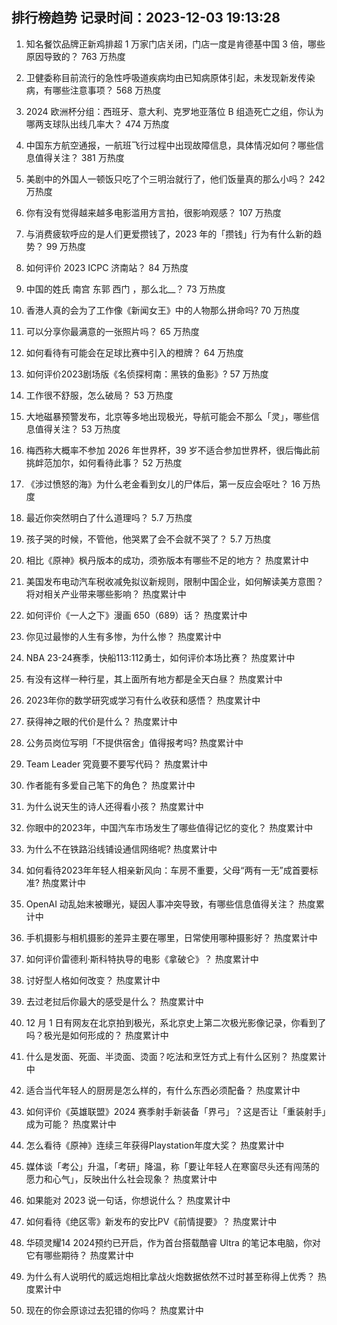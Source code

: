 
## 排行榜趋势 记录时间：2023-12-03 19:13:28
  
  1. 知名餐饮品牌正新鸡排超 1 万家门店关闭，门店一度是肯德基中国 3 倍，哪些原因导致的？ 763 万热度
    
  2. 卫健委称目前流行的急性呼吸道疾病均由已知病原体引起，未发现新发传染病，有哪些注意事项？ 568 万热度
    
  3. 2024 欧洲杯分组：西班牙、意大利、克罗地亚落位 B 组造死亡之组，你认为哪两支球队出线几率大？ 474 万热度
    
  4. 中国东方航空通报，一航班飞行过程中出现故障信息，具体情况如何？哪些信息值得关注？ 381 万热度
    
  5. 美剧中的外国人一顿饭只吃了个三明治就行了，他们饭量真的那么小吗？ 242 万热度
    
  6. 你有没有觉得越来越多电影滥用方言拍，很影响观感？ 107 万热度
    
  7. 与消费疲软呼应的是人们更爱攒钱了，2023 年的「攒钱」行为有什么新的趋势？ 99 万热度
    
  8. 如何评价 2023 ICPC 济南站？ 84 万热度
    
  9. 中国的姓氏 南宫 东郭 西门 ，那么北__？ 73 万热度
    
  10. 香港人真的会为了工作像《新闻女王》中的人物那么拼命吗? 70 万热度
    
  11. 可以分享你最满意的一张照片吗？ 65 万热度
    
  12. 如何看待有可能会在足球比赛中引入的橙牌？ 64 万热度
    
  13. 如何评价2023剧场版《名侦探柯南：黑铁的鱼影》? 57 万热度
    
  14. 工作很不舒服，怎么破局？ 53 万热度
    
  15. 大地磁暴预警发布，北京等多地出现极光，导航可能会不那么「灵」，哪些信息值得关注？ 53 万热度
    
  16. 梅西称大概率不参加 2026 年世界杯，39 岁不适合参加世界杯，很后悔此前挑衅范加尔，如何看待此事？ 52 万热度
    
  17. 《涉过愤怒的海》为什么老金看到女儿的尸体后，第一反应会呕吐？ 16 万热度
    
  18. 最近你突然明白了什么道理吗？ 5.7 万热度
    
  19. 孩子哭的时候，不管他，他哭累了会不会就不哭了？ 5.7 万热度
    
  20. 相比《原神》枫丹版本的成功，须弥版本有哪些不足的地方？ 热度累计中
    
  21. 美国发布电动汽车税收减免拟议新规则，限制中国企业，如何解读美方意图？将对相关产业带来哪些影响？ 热度累计中
    
  22. 如何评价《一人之下》漫画 650（689）话？ 热度累计中
    
  23. 你见过最惨的人生有多惨，为什么惨？ 热度累计中
    
  24. NBA 23-24赛季，快船113:112勇士，如何评价本场比赛？ 热度累计中
    
  25. 有没有这样一种行星，其上面所有地方都是全天白昼？ 热度累计中
    
  26. 2023年你的数学研究或学习有什么收获和感悟？ 热度累计中
    
  27. 获得神之眼的代价是什么？ 热度累计中
    
  28. 公务员岗位写明「不提供宿舍」值得报考吗? 热度累计中
    
  29. Team Leader 究竟要不要写代码？ 热度累计中
    
  30. 作者能有多爱自己笔下的角色？ 热度累计中
    
  31. 为什么说天生的诗人还得看小孩？ 热度累计中
    
  32. 你眼中的2023年，中国汽车市场发生了哪些值得记忆的变化？ 热度累计中
    
  33. 为什么不在铁路沿线铺设通信网络呢? 热度累计中
    
  34. 如何看待2023年年轻人相亲新风向：车房不重要，父母“两有一无”成首要标准? 热度累计中
    
  35. OpenAI 动乱始末被曝光，疑因人事冲突导致，有哪些信息值得关注？ 热度累计中
    
  36. 手机摄影与相机摄影的差异主要在哪里，日常使用哪种摄影好？ 热度累计中
    
  37. 如何评价雷德利·斯科特执导的电影《拿破仑》？ 热度累计中
    
  38. 讨好型人格如何改变？ 热度累计中
    
  39. 去过老挝后你最大的感受是什么？ 热度累计中
    
  40. 12 月 1 日有网友在北京拍到极光，系北京史上第二次极光影像记录，你看到了吗？极光是如何形成的？ 热度累计中
    
  41. 什么是发面、死面、半烫面、烫面？吃法和烹饪方式上有什么区别？ 热度累计中
    
  42. 适合当代年轻人的厨房是怎么样的，有什么东西必须配备？ 热度累计中
    
  43. 如何评价《英雄联盟》2024 赛季射手新装备「界弓」？这是否让「重装射手」成为可能？ 热度累计中
    
  44. 怎么看待《原神》连续三年获得Playstation年度大奖？ 热度累计中
    
  45. 媒体谈「考公」升温，「考研」降温，称「要让年轻人在寒窗尽头还有闯荡的愿力和心气」，反映出什么社会现象？ 热度累计中
    
  46. 如果能对 2023 说一句话，你想说什么？ 热度累计中
    
  47. 如何看待《绝区零》新发布的安比PV《前情提要》？ 热度累计中
    
  48. 华硕灵耀14 2024预约已开启，作为首台搭载酷睿 Ultra 的笔记本电脑，你对它有哪些期待？ 热度累计中
    
  49. 为什么有人说明代的威远炮相比拿战火炮数据依然不过时甚至称得上优秀？ 热度累计中
    
  50. 现在的你会原谅过去犯错的你吗？ 热度累计中
    